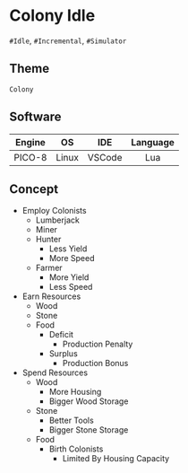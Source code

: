 # Colony Idle
`#Idle`, `#Incremental`, `#Simulator`
## Theme
```
Colony
```
## Software
| Engine | OS    | IDE    | Language |
|:------:|:-----:|:------:|:--------:|
| PICO-8 | Linux | VSCode | Lua      |
## Concept
- Employ Colonists
	- Lumberjack
	- Miner
	- Hunter
		- Less Yield
		- More Speed
	- Farmer
		- More Yield
		- Less Speed
- Earn Resources
	- Wood
	- Stone
	- Food
		- Deficit
			- Production Penalty
		- Surplus
			- Production Bonus
- Spend Resources
	- Wood
		- More Housing
		- Bigger Wood Storage
	- Stone
		- Better Tools
		- Bigger Stone Storage
	- Food
		- Birth Colonists
			- Limited By Housing Capacity